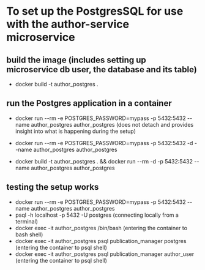 # To set up the PostgresSQL for use with the author-service microservice

## build the image (includes setting up microservice db user, the database and its table)
  - docker build -t author_postgres .

## run the Postgres application in a container
  - docker run --rm -e POSTGRES_PASSWORD=mypass -p 5432:5432 --name author_postgres author_postgres       (does not detach and provides insight into what is happening during the setup)
  - docker run --rm -e POSTGRES_PASSWORD=mypass -p 5432:5432 -d --name author_postgres author_postgres

  - docker build -t author_postgres . && docker run --rm -d -p 5432:5432 --name author_postgres author_postgres

## testing the setup works
  - docker run --rm -e POSTGRES_PASSWORD=mypass -p 5432:5432 --name author_postgres author_postgres
  - psql -h localhost -p 5432 -U postgres                                 (connecting locally from a terminal)
  - docker exec -it author_postgres /bin/bash                             (entering the container to bash shell)
  - docker exec -it author_postgres psql publication_manager postgres     (entering the container to psql shell)
  - docker exec -it author_postgres psql publication_manager author_user  (entering the container to psql shell)
